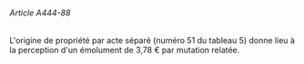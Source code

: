 ###### Article A444-88

L'origine de propriété par acte séparé (numéro 51 du tableau 5) donne lieu à la perception d'un émolument de 3,78 € par mutation relatée.

